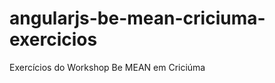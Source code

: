 angularjs-be-mean-criciuma-exercicios
=====================================

Exercícios do Workshop Be MEAN em Criciúma

